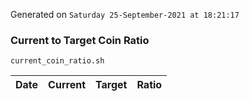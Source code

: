 Generated on `Saturday 25-September-2021 at 18:21:17`

### Current to Target Coin Ratio
`current_coin_ratio.sh`

Date|Current|Target|Ratio
---|---|---|---
